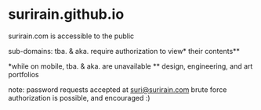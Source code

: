# surirain.github.io

surirain.com is accessible to the public

sub-domains: tba. & aka. require authorization to view* their contents**

*while on mobile, tba. & aka. are unavailable 
** design, engineering, and art portfolios 

note: password requests accepted at suri@surirain.com
      brute force authorization is possible, and encouraged :) 
